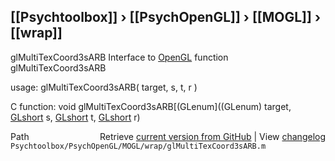 ## [[Psychtoolbox]] &#8250; [[PsychOpenGL]] &#8250; [[MOGL]] &#8250; [[wrap]]

glMultiTexCoord3sARB  Interface to [OpenGL](OpenGL) function glMultiTexCoord3sARB  
  
usage:  glMultiTexCoord3sARB( target, s, t, r )  
  
C function:  void glMultiTexCoord3sARB[(GLenum]((GLenum) target, [GLshort](GLshort) s, [GLshort](GLshort) t, [GLshort](GLshort) r)  




<div class="code_header" style="text-align:right;">
  <span style="float:left;">Path&nbsp;&nbsp;</span> <span class="counter">Retrieve <a href=
  "https://raw.github.com/Psychtoolbox-3/Psychtoolbox-3/beta/Psychtoolbox/PsychOpenGL/MOGL/wrap/glMultiTexCoord3sARB.m">current version from GitHub</a> | View <a href=
  "https://github.com/Psychtoolbox-3/Psychtoolbox-3/commits/beta/Psychtoolbox/PsychOpenGL/MOGL/wrap/glMultiTexCoord3sARB.m">changelog</a></span>
</div>
<div class="code">
  <code>Psychtoolbox/PsychOpenGL/MOGL/wrap/glMultiTexCoord3sARB.m</code>
</div>

